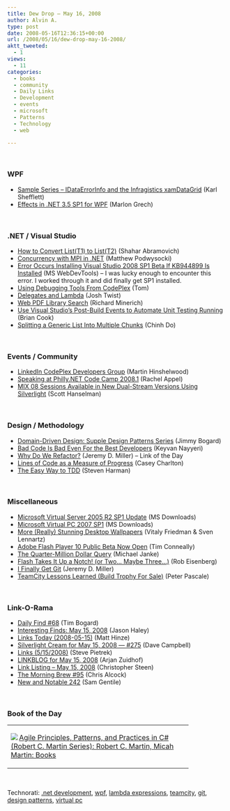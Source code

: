 ```yaml
---
title: Dew Drop – May 16, 2008
author: Alvin A.
type: post
date: 2008-05-16T12:36:15+00:00
url: /2008/05/16/dew-drop-may-16-2008/
aktt_tweeted:
  - 1
views:
  - 11
categories:
  - books
  - community
  - Daily Links
  - Development
  - events
  - microsoft
  - Patterns
  - Technology
  - web

---
```

&nbsp;

### WPF

  * <a href="http://karlshifflett.wordpress.com/2008/05/15/sample-series-idataerrorinfo-and-the-infragistics-xamdatagrid/" target="_blank">Sample Series &#8211; IDataErrorInfo and the Infragistics xamDataGrid</a> (Karl Shefflett)
  * <a href="http://marlongrech.wordpress.com/2008/05/15/effects-in-net-sp1-for-wpf/" target="_blank">Effects in .NET 3.5 SP1 for WPF</a> (Marlon Grech)

&nbsp;

### .NET / Visual Studio

  * <a href="http://www.dev102.com/2008/05/15/how-to-convert-listt1-to-listt2/" target="_blank">How to Convert List(T1) to List(T2)</a> (Shahar Abramovich)
  * <a href="http://weblogs.asp.net/podwysocki/archive/2008/05/15/concurrency-with-mpi-in-net.aspx" target="_blank">Concurrency with MPI in .NET</a> (Matthew Podwysocki)
  * <a href="http://blogs.msdn.com/webdevtools/archive/2008/05/15/remove-kb945140-before-installing-visual-studio-2008-sp1-beta.aspx" target="_blank">Error Occurs Installing Visual Studio 2008 SP1 Beta If KB944899 Is Installed</a> (MS WebDevTools) &#8211; I was lucky enough to encounter this error. I worked through it and did finally get SP1 installed.
  * <a href="http://blogs.msdn.com/tom/archive/2008/05/15/useful-debugging-tools-from-codeplex.aspx" target="_blank">Using Debugging Tools From CodePlex</a> (Tom)
  * <a href="http://www.thejoyofcode.com/Delegates_and_Lambda.aspx" target="_blank">Delegates and Lambda</a> (Josh Twist)
  * <a href="http://www.atalasoft.com/cs/blogs/31appsin31days/archive/2008/05/14/web-pdf-library-searcher.aspx" target="_blank">Web PDF Library Search</a> (Richard Minerich)
  * <a href="http://www.csharptocsharp.com/visual-studio-automate-unit-testing" target="_blank">Use Visual Studio&#8217;s Post-Build Events to Automate Unit Testing Running</a> (Brian Cook)
  * <a href="http://www.chinhdo.com/20080515/chunking/" target="_blank">Splitting a Generic List<T> Into Multiple Chunks</a> (Chinh Do)

&nbsp;

### Events / Community

  * <a href="http://hinshelwood.com/archive/2008/05/15/linked-in-codeplex-developers-group.aspx" target="_blank">LinkedIn CodePlex Developers Group</a> (Martin Hinshelwood)
  * <a href="http://www.rachelappel.com/2008/05/16/SpeakingAtPhillyNETCodeCamp20081.aspx" target="_blank">Speaking at Philly.NET Code Camp 2008.1</a> (Rachel Appel)
  * <a href="http://www.hanselman.com/blog/Mix08SessionsAvailableInNewDualstreamVersionsUsingSilverlight.aspx" target="_blank">MIX 08 Sessions Available in New Dual-Stream Versions Using Silverlight</a> (Scott Hanselman)

&nbsp;

### Design / Methodology

  * <a href="http://www.lostechies.com/blogs/jimmy_bogard/archive/2008/05/15/domain-driven-design-supple-design-patterns-series.aspx" target="_blank">Domain-Driven Design: Supple Design Patterns Series</a> (Jimmy Bogard)
  * <a href="http://nayyeri.net/blog/bad-code-is-bad-even-for-the-best-developers/" target="_blank">Bad Code Is Bad Even For the Best Developers</a> (Keyvan Nayyeri)
  * <a href="http://codebetter.com/blogs/jeremy.miller/archive/2008/05/15/why-do-we-refactor.aspx" target="_blank">Why Do We Refactor?</a> (Jeremy D. Miller) &#8211; Link of the Day
  * <a href="http://devlicio.us/blogs/casey/archive/2008/05/16/lines-of-code-as-a-measure-of-progress.aspx" target="_blank">Lines of Code as a Measure of Progress</a> (Casey Charlton)
  * <a href="http://stevenharman.net/blog/archive/2008/05/14/the-easy-way-to-tdd.aspx" target="_blank">The Easy Way to TDD</a> (Steven Harman)

&nbsp;

### Miscellaneous

  * <a href="http://www.microsoft.com/downloads/details.aspx?familyid=a79bcf9b-59f7-480b-a4b8-fb56f42e3348&displaylang=en&tm" target="_blank">Microsoft Virtual Server 2005 R2 SP1 Update</a> (MS Downloads)
  * <a href="http://www.microsoft.com/downloads/details.aspx?familyid=28c97d22-6eb8-4a09-a7f7-f6c7a1f000b5&displaylang=en&tm" target="_blank">Microsoft Virtual PC 2007 SP1</a> (MS Downloads)
  * <a href="http://www.smashingmagazine.com/2008/05/15/more-really-stunning-desktop-wallpapers/" target="_blank">More (Really) Stunning Desktop Wallpapers</a> (Vitaly Friedman & Sven Lennartz)
  * <a href="http://www.betanews.com/article/Adobe_Flash_Player_10_public_beta_now_open/1210866802" target="_blank">Adobe Flash Player 10 Public Beta Now Open</a> (Tim Conneally)
  * <a href="http://lastinfirstout.blogspot.com/2008/05/quarter-million-dollar-query.html" target="_blank">The Quarter-Million Dollar Query</a> (Michael Janke)
  * <a href="http://devlicio.us/blogs/rob_eisenberg/archive/2008/05/15/flash-takes-it-up-a-notch-or-two-maybe-three.aspx" target="_blank">Flash Takes It Up a Notch! (or Two&#8230; Maybe Three&#8230;)</a> (Rob Eisenberg)
  * <a href="http://codebetter.com/blogs/jeremy.miller/archive/2008/05/15/i-finally-get-git.aspx" target="_blank">I Finally Get Git</a> (Jeremy D. Miller)
  * <a href="http://peterpascale.com/?p=41" target="_blank">TeamCity Lessons Learned (Build Trophy For Sale)</a> (Peter Pascale)

&nbsp;

### Link-O-Rama

  * <a href="http://www.techtoolblog.com/archives/daily-find-68" target="_blank">Daily Find #68</a> (Tim Bogard)
  * <a href="http://jasonhaley.com/blog/archive/2008/05/15/141656.aspx" target="_blank">Interesting Finds: May 15, 2008</a> (Jason Haley)
  * <a href="http://mhinze.com/links-today-2008-05-15/" target="_blank">Links Today (2008-05-15)</a> (Matt Hinze)
  * <a href="http://geekswithblogs.net/WynApseTechnicalMusings/archive/2008/05/15/122180.aspx" target="_blank">Silverlight Cream for May 15, 2008 &#8212; #275</a> (Dave Campbell)
  * <a href="http://spietrek.blogspot.com/2008/05/links-5152008.html" target="_blank">Links (5/15/2008)</a> (Steve Pietrek)
  * <a href="http://arjansworld.blogspot.com/2008/05/linkblog-for-may-15-2008.html" target="_blank">LINKBLOG for May 15, 2008</a> (Arjan Zuidhof)
  * <a href="http://www.dotnetjunkies.com/WebLog/csteen/archive/2008/05/16/469175.aspx" target="_blank">Link Listing &#8211; May 15, 2008</a> (Christopher Steen)
  * <a href="http://blog.cwa.me.uk/2008/05/16/the-morning-brew-95/" target="_blank">The Morning Brew #95</a> (Chris Alcock)
  * <a href="http://samgentile.com/blogs/samgentile/archive/2008/05/16/new-and-notable-242.aspx" target="_blank">New and Notable 242</a> (Sam Gentile)

&nbsp;

### Book of the Day

<div class="wlWriterSmartContent" id="scid:7dc1bd33-94bd-46fd-a20b-0131235bcd47:7da79233-f127-43a8-bfda-aaca409ecc8e" style="padding-right: 0px; display: inline; padding-left: 0px; padding-bottom: 0px; margin: 0px; padding-top: 0px">
  <table cellspacing="0" cellpadding="2" width="400" border="0" unselectable="on">
    <tr>
      <td valign="top" width="400">
        <p>
          <a title="Agile Principles, Patterns, and Practices in C# (Robert C. Martin Series): Robert C. Martin, Micah Martin: Books" href="http://www.amazon.com/exec/obidos/ASIN/0131857258/alvinashcraft-20"><img data-recalc-dims="1" decoding="async" src="https://i0.wp.com/images.amazon.com/images/P/0131857258.01.MZZZZZZZ.jpg?w=660" border="0" align="left" style="float:left" />Agile Principles, Patterns, and Practices in C# (Robert C. Martin Series): Robert C. Martin, Micah Martin: Books</a>
        </p>
      </td>
    </tr>
  </table>
</div>

&nbsp;

<div class="wlWriterSmartContent" id="scid:C16BAC14-9A3D-4c50-9394-FBFEF7A93539:cc7d9056-da0a-4ec7-a075-6152b28b9b1b" style="padding-right: 0px; display: inline; padding-left: 0px; padding-bottom: 0px; margin: 0px; padding-top: 0px">
  <!--dotnetkickit-->
</div>

<div class="wlWriterSmartContent" id="scid:d7bf807d-7bb0-458a-811f-90c51817d5c2:d9d4b4c0-1a43-4083-8717-e6dab374d981" style="padding-right: 0px; display: inline; padding-left: 0px; padding-bottom: 0px; margin: 0px; padding-top: 0px">
  <p>
    <span class="TagSite">Technorati:</span> <a href="http://technorati.com/tag/.net+development" rel="tag" class="tag">.net development</a>, <a href="http://technorati.com/tag/wpf" rel="tag" class="tag">wpf</a>, <a href="http://technorati.com/tag/lambda+expressions" rel="tag" class="tag">lambda expressions</a>, <a href="http://technorati.com/tag/teamcity" rel="tag" class="tag">teamcity</a>, <a href="http://technorati.com/tag/git" rel="tag" class="tag">git</a>, <a href="http://technorati.com/tag/design+patterns" rel="tag" class="tag">design patterns</a>, <a href="http://technorati.com/tag/virtual+pc" rel="tag" class="tag">virtual pc</a><br /><!-- StartInsertedTags: .net development, wpf, lambda expressions, teamcity, git, design patterns, virtual pc :EndInsertedTags -->
  </p>
</div>
